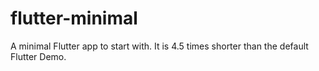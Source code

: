 # flutter-minimal

A minimal Flutter app to start with. It is 4.5 times shorter than the default Flutter Demo.
